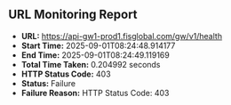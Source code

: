 ## URL Monitoring Report

- **URL:** https://api-gw1-prod1.fisglobal.com/gw/v1/health
- **Start Time:** 2025-09-01T08:24:48.914177
- **End Time:** 2025-09-01T08:24:49.119169
- **Total Time Taken:** 0.204992 seconds
- **HTTP Status Code:** 403
- **Status:** Failure
- **Failure Reason:** HTTP Status Code: 403
